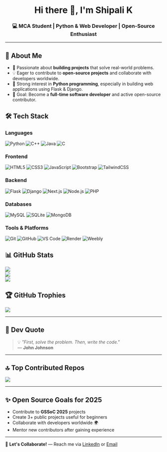 <h1 align="center">Hi there 👋, I'm Shipali K</h1>
<h3 align="center">💻 MCA Student | Python & Web Developer | Open-Source Enthusiast</h3>

---
## 🚀 About Me  
- 🌟 Passionate about **building projects** that solve real-world problems.  
- 💡 Eager to contribute to **open-source projects** and collaborate with developers worldwide.  
- 🐍 Strong interest in **Python programming**, especially in building web applications using Flask & Django.   
- 🎯 Goal: Become a **full-time software developer** and active open-source contributor.
  

## 🛠 Tech Stack  

### Languages  
![Python](https://img.shields.io/badge/python-3670A0?logo=python&logoColor=ffdd54) ![C++](https://img.shields.io/badge/c++-%2300599C.svg?logo=c%2B%2B&logoColor=white) ![Java](https://img.shields.io/badge/java-%23ED8B00.svg?logo=openjdk&logoColor=white) ![C](https://img.shields.io/badge/c-%2300599C.svg?logo=c&logoColor=white)  

### Frontend  
![HTML5](https://img.shields.io/badge/html5-%23E34F26.svg?logo=html5&logoColor=white) ![CSS3](https://img.shields.io/badge/css3-%231572B6.svg?logo=css3&logoColor=white) ![JavaScript](https://img.shields.io/badge/javascript-%23323330.svg?logo=javascript&logoColor=%23F7DF1E) ![Bootstrap](https://img.shields.io/badge/bootstrap-%23563D7C.svg?logo=bootstrap&logoColor=white) ![TailwindCSS](https://img.shields.io/badge/tailwindcss-%2338B2AC.svg?logo=tailwind-css&logoColor=white)  

### Backend  
![Flask](https://img.shields.io/badge/flask-%23000.svg?logo=flask&logoColor=white) ![Django](https://img.shields.io/badge/django-%23092E20.svg?logo=django&logoColor=white) ![Next.js](https://img.shields.io/badge/next.js-black?logo=next.js&logoColor=white) ![Node.js](https://img.shields.io/badge/node.js-6DA55F?logo=node.js&logoColor=white) ![PHP](https://img.shields.io/badge/php-%23777BB4.svg?logo=php&logoColor=white)  

### Databases  
![MySQL](https://img.shields.io/badge/mysql-%2300f.svg?logo=mysql&logoColor=white) ![SQLite](https://img.shields.io/badge/sqlite-%2307405e.svg?logo=sqlite&logoColor=white) ![MongoDB](https://img.shields.io/badge/MongoDB-%234ea94b.svg?logo=mongodb&logoColor=white)  

### Tools & Platforms  
![Git](https://img.shields.io/badge/git-%23F05033.svg?logo=git&logoColor=white) ![GitHub](https://img.shields.io/badge/github-%23181717.svg?logo=github&logoColor=white) ![VS Code](https://img.shields.io/badge/VS%20Code-0078d7.svg?logo=visual-studio-code&logoColor=white) ![Render](https://img.shields.io/badge/render-%2300C7B7.svg?logo=render&logoColor=white) ![Weebly](https://img.shields.io/badge/Weebly-%2300AACC.svg?logo=weebly&logoColor=white)  


## 📊 GitHub Stats  
![](https://github-readme-stats.vercel.app/api?username=shipali-k-account&theme=radical&hide_border=false&include_all_commits=false&count_private=true)  
![](https://github-readme-streak-stats.herokuapp.com/?user=shipali-k-account&theme=radical&hide_border=false)  
![](https://github-readme-stats.vercel.app/api/top-langs/?username=shipali-k-account&theme=radical&hide_border=false&layout=compact)

## 🏆 GitHub Trophies  
![](https://github-profile-trophy.vercel.app/?username=shipali-k-account&theme=radical&no-frame=false&no-bg=true&margin-w=4)

---

## 💬 Dev Quote  

> 💡 *"First, solve the problem. Then, write the code."*  
> — **John Johnson**

---

## 🔝 Top Contributed Repos  
![](https://github-contributor-stats.vercel.app/api?username=shipali-k-account&limit=5&theme=radical&combine_all_yearly_contributions=true)

---

## ✨ Open Source Goals for 2025  
- Contribute to **GSSoC 2025** projects  
- Create 3+ public projects useful for beginners  
- Collaborate with developers worldwide 🌍  
- Mentor new contributors after gaining experience  

---

💌 **Let's Collaborate!** — Reach me via [LinkedIn](https://www.linkedin.com/in/shipali-k-a38b42291/) or [Email](mailto:preethikotyan17@gmail.com)

